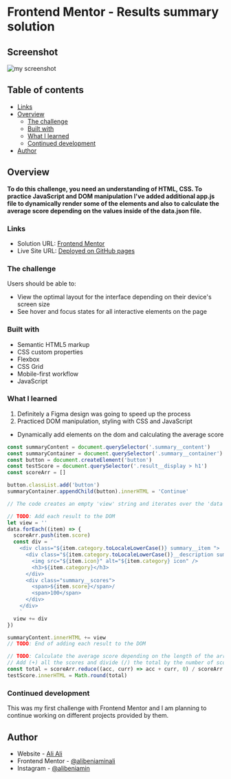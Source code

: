 # Frontend Mentor - Results summary solution

## Screenshot

![my screenshot](../figures/my_screenshot.png)

## Table of contents

- [Links](#links)
- [Overview](#overview)
  - [The challenge](#the-challenge)
  - [Built with](#built-with)
  - [What I learned](#what-i-learned)
  - [Continued development](#continued-development)
- [Author](#author)

## Overview

**To do this challenge, you need an understanding of HTML, CSS. To practice JavaScript and DOM manipulation I've added additional app.js file to dynamically render some of the elements and also to calculate the average score depending on the values inside of the data.json file.**

### Links

- Solution URL: [Frontend Mentor](https://www.frontendmentor.io/solutions/results-summary-component-html-css-javascript-ufztj0eo0-)
- Live Site URL: [Deployed on GitHub pages](https://alibeniaminali.github.io/Frontend-mentor-summary/)

### The challenge

Users should be able to:

- View the optimal layout for the interface depending on their device's screen size
- See hover and focus states for all interactive elements on the page

### Built with

- Semantic HTML5 markup
- CSS custom properties
- Flexbox
- CSS Grid
- Mobile-first workflow
- JavaScript

### What I learned

1. Definitely a Figma design was going to speed up the process
2. Practiced DOM manipulation, styling with CSS and JavaScript

- Dynamically add elements on the dom and calculating the average score

```js
const summaryContent = document.querySelector('.summary__content')
const summaryContainer = document.querySelector('.summary__container')
const button = document.createElement('button')
const testScore = document.querySelector('.result__display > h1')
const scoreArr = []

button.classList.add('button')
summaryContainer.appendChild(button).innerHTML = 'Continue'

// The code creates an empty 'view' string and iterates over the 'data' array, generating the HTML content for each 'item' and appending it to the 'view' string using string concatenation. Finally, after the loop, the entire 'view' string is set as the 'innerHTML' of the 'summaryContent' element. This means that the entire HTML content is built in memory before being added to the DOM. This reduces the number of DOM modifications

// TODO: Add each result to the DOM
let view = ''
data.forEach((item) => {
  scoreArr.push(item.score)
  const div = `
    <div class="${item.category.toLocaleLowerCase()} summary__item ">
      <div class="${item.category.toLocaleLowerCase()}__description summary__description">
        <img src="${item.icon}" alt="${item.category} icon" />
        <h3>${item.category}</h3>
      </div>
      <div class="summary__scores">
        <span>${item.score}</span>/
        <span>100</span>
      </div>
    </div>
    `
  view += div
})

summaryContent.innerHTML += view
// TODO: End of adding each result to the DOM

// TODO: Calculate the average score depending on the length of the array
// Add (+) all the scores and divide (/) the total by the number of scores
const total = scoreArr.reduce((acc, curr) => acc + curr, 0) / scoreArr.length
testScore.innerHTML = Math.round(total)
```

### Continued development

This was my first challenge with Frontend Mentor and I am planning to continue working on different projects provided by them.

## Author

- Website - [Ali Ali](https://www.alibeniaminali.co.uk/)
- Frontend Mentor - [@alibeniaminali](https://www.frontendmentor.io/profile/alibeniaminali)
- Instagram - [@alibeniamin](https://www.instagram.com/alibeniamin/?hl=en-gb)
